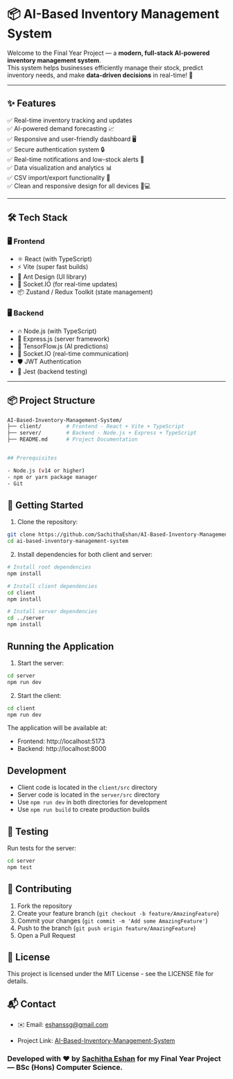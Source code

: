 # 📦 AI-Based Inventory Management System

Welcome to the Final Year Project — a **modern, full-stack AI-powered inventory management system**.  
This system helps businesses efficiently manage their stock, predict inventory needs, and make **data-driven decisions** in real-time! 🌟

---

## ✨ Features

✅ Real-time inventory tracking and updates  
✅ AI-powered demand forecasting 📈  
✅ Responsive and user-friendly dashboard 🖥️  
✅ Secure authentication system 🔒  
✅ Real-time notifications and low-stock alerts 🚨  
✅ Data visualization and analytics 📊  
✅ CSV import/export functionality 📑  
✅ Clean and responsive design for all devices 📱💻

---

## 🛠 Tech Stack

### 🖥️ Frontend
- ⚛️ React (with TypeScript)
- ⚡ Vite (super fast builds)
- 🎨 Ant Design (UI library)
- 🧩 Socket.IO (for real-time updates)
- 📦 Zustand / Redux Toolkit (state management)

### 🖥️ Backend
- 🔥 Node.js (with TypeScript)
- 🚀 Express.js (server framework)
- 🧠 TensorFlow.js (AI predictions)
- 📡 Socket.IO (real-time communication)
- 🛡️ JWT Authentication
- 🧪 Jest (backend testing)

---

## 📦 Project Structure

```bash
AI-Based-Inventory-Management-System/
├── client/        # Frontend - React + Vite + TypeScript
├── server/        # Backend - Node.js + Express + TypeScript
├── README.md      # Project Documentation


## Prerequisites

- Node.js (v14 or higher)
- npm or yarn package manager
- Git
```
## 🚀 Getting Started

1. Clone the repository:
```bash
git clone https://github.com/SachithaEshan/AI-Based-Inventory-Management-System.git
cd ai-based-inventory-management-system
```

2. Install dependencies for both client and server:
```bash
# Install root dependencies
npm install

# Install client dependencies
cd client
npm install

# Install server dependencies
cd ../server
npm install
```

## Running the Application

1. Start the server:
```bash
cd server
npm run dev
```

2. Start the client:
```bash
cd client
npm run dev
```

The application will be available at:
- Frontend: http://localhost:5173
- Backend: http://localhost:8000

## Development

- Client code is located in the `client/src` directory
- Server code is located in the `server/src` directory
- Use `npm run dev` in both directories for development
- Use `npm run build` to create production builds

## 🧪 Testing

Run tests for the server:
```bash
cd server
npm test
```

## 🤝 Contributing

1. Fork the repository
2. Create your feature branch (`git checkout -b feature/AmazingFeature`)
3. Commit your changes (`git commit -m 'Add some AmazingFeature'`)
4. Push to the branch (`git push origin feature/AmazingFeature`)
5. Open a Pull Request

## 📜 License

This project is licensed under the MIT License - see the LICENSE file for details.

## 📬 Contact

- ✉️ Email: eshanssg@gmail.com  

- Project Link: [AI-Based-Inventory-Management-System](https://github.com/SachithaEshan/AI-Based-Inventory-Management-System)

### Developed with ❤️ by [Sachitha Eshan](https://github.com/SachithaEshan) for my Final Year Project — BSc (Hons) Computer Science.
